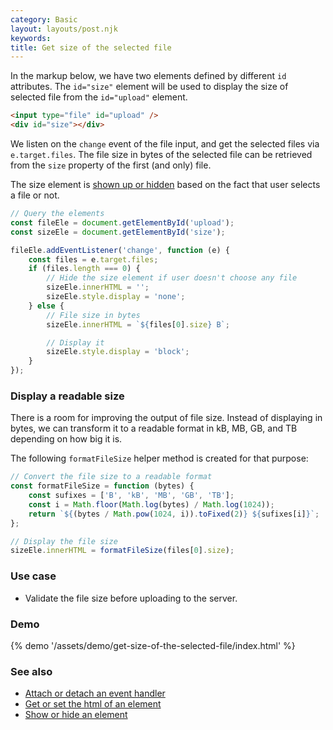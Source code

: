 ```yaml
---
category: Basic
layout: layouts/post.njk
keywords:
title: Get size of the selected file
---
```


In the markup below, we have two elements defined by different `id` attributes.
The `id="size"` element will be used to display the size of selected file from the `id="upload"` element.

```html
<input type="file" id="upload" />
<div id="size"></div>
```

We listen on the `change` event of the file input, and get the selected files via `e.target.files`.
The file size in bytes of the selected file can be retrieved from the `size` property of the first (and only) file.

The size element is [shown up or hidden](/show-or-hide-an-element) based on the fact that user selects a file or not.

```js
// Query the elements
const fileEle = document.getElementById('upload');
const sizeEle = document.getElementById('size');

fileEle.addEventListener('change', function (e) {
    const files = e.target.files;
    if (files.length === 0) {
        // Hide the size element if user doesn't choose any file
        sizeEle.innerHTML = '';
        sizeEle.style.display = 'none';
    } else {
        // File size in bytes
        sizeEle.innerHTML = `${files[0].size} B`;

        // Display it
        sizeEle.style.display = 'block';
    }
});
```

### Display a readable size

There is a room for improving the output of file size. Instead of displaying in bytes, we can transform it to a readable format in kB, MB, GB, and TB depending on how big it is.

The following `formatFileSize` helper method is created for that purpose:

```js
// Convert the file size to a readable format
const formatFileSize = function (bytes) {
    const sufixes = ['B', 'kB', 'MB', 'GB', 'TB'];
    const i = Math.floor(Math.log(bytes) / Math.log(1024));
    return `${(bytes / Math.pow(1024, i)).toFixed(2)} ${sufixes[i]}`;
};

// Display the file size
sizeEle.innerHTML = formatFileSize(files[0].size);
```

### Use case

-   Validate the file size before uploading to the server.

### Demo

{% demo '/assets/demo/get-size-of-the-selected-file/index.html' %}

### See also

-   [Attach or detach an event handler](/attach-or-detach-an-event-handler)
-   [Get or set the html of an element](/get-or-set-the-html-of-an-element)
-   [Show or hide an element](/show-or-hide-an-element)
